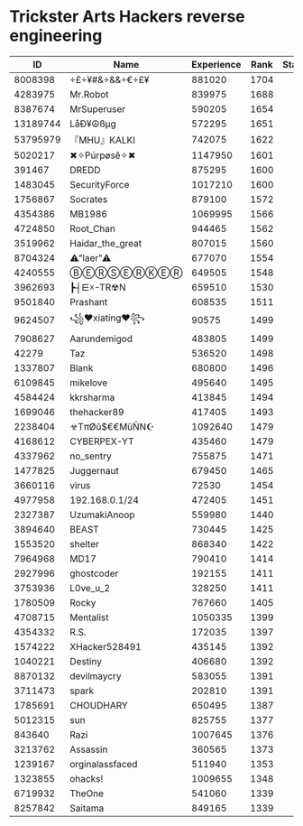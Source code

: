 # Trickster Arts Hackers reverse engineering
 





|ID        |   Name  |    Experience | Rank | Status✅❌| 
|----------|----------|----------|----------|----------|
|  8008398    |  ÷£÷¥#&÷&&÷€÷£¥       |     881020   |  1704    |    |     
|  4283975    |  Mr.Robot             |     839975   |  1688    |    |     
|  8387674    |  MrSuperuser          |     590205   |  1654    |    |     
|  13189744   |  LåÐ¥☮️ßµg            |     572295   |  1651    |    |     
|  53795979  |   『MHU』KALKI          |    742075    | 1622     |    |    
|  5020217    |  ✖✧Púrpøsê✧✖          |     1147950  |  1601    |    |     
|  391467     |  DREDD                |     875295   |  1600    |    |     
|  1483045    |  SecurityForce        |     1017210  |  1600    |    |     
|  1756867    |  Socrates             |     879100   |  1572    |    |     
|  4354386    |  MB1986               |     1069995  |  1566    |    |     
|  4724850    |  Root_Chan            |     944465   |  1562    |    |     
|  3519962    |  Haidar_the_great     |     807015   |  1560    |    |     
|  8704324    |  ⚠"laer"⚠             |     677070   |  1554    |    |     
|  4240555    |  ⒷⒺⓇⓈⒺⓇⓀⒺⓇ      |     649505   |  1548    |    |     
|  3962693    |  ┣┤⋿☓-TR☢N            |     659510   |  1530    |    |     
|  9501840    |  Prashant             |     608535   |  1511    |    |     
|  9624507    |  ꧁♥xiating♥꧂       |     90575    |  1499    |    |     
|  7908627    |  Aarundemigod         |     483805   |  1499    |    |     
|  42279      |  Taz                  |     536520   |  1498    |    |     
|  1337807    |  Blank                |     680800   |  1496    |    |     
|  6109845    |  mikelove             |     495640   |  1495    |    |     
|  4584424    |  kkrsharma            |     413845   |  1494    |    |     
|  1699046    |  thehacker89          |     417405   |  1493    |    |     
|  2238404    |  ☣TπØû$€€MüÑN☪        |    1092640   | 1479     |    |    
|  4168612    |  CYBERPEX-YT          |     435460   |  1479    |    |     
|  4337962    |  no_sentry            |     755875   |  1471    |    |     
|  1477825    |  Juggernaut           |     679450   |  1465    |    |     
|  3660116    |  virus                |     72530    |  1454    |    |     
|  4977958    |  192.168.0.1/24       |     472405   |  1451    |    |     
|  2327387    |  UzumakiAnoop         |     559980   |  1440    |    |     
|  3894640    |  BEAST                |     730445   |  1425    |    |     
|  1553520    |  shelter              |     868340   |  1422    |    |     
|  7964968    |  MD17                 |     790410   |  1414    |    |     
|  2927996    |  ghostcoder           |     192155   |  1411    |    |     
|  3753936    |  L0ve_u_2             |     328250   |  1411    |    |     
|  1780509    |  Rocky                |     767660   |  1405    |    |     
|  4708715    |  Mentalist            |     1050335  |  1399    |    |     
|  4354332    |  R.S.                 |     172035   |  1397    |    |     
|  1574222    |  XHacker528491        |     435145   |  1392    |    |     
|  1040221    |  Destiny              |     406680   |  1392    |    |     
|  8870132    |  devilmaycry          |     583055   |  1391    |    |     
|  3711473    |  spark                |     202810   |  1391    |    |     
|  1785691    |  CHOUDHARY            |     650495   |  1387    |    |     
|  5012315    |  sun                  |     825755   |  1377    |    |     
|  843640     |  Razi                 |     1007645  |  1376    |    |     
|  3213762    |  Assassin             |     360565   |  1373    |    |     
|  1239167    |  orginalassfaced      |     511940   |  1353    |    |     
|  1323855    |  ohacks!              |     1009655  |  1348    |    |     
|  6719932    |  TheOne               |     541060   |  1339    |    |     
|  8257842    |  Saitama              |     849165   |  1339 |    |